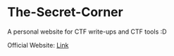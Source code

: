 # The-Secret-Corner
A personal website for CTF write-ups and CTF tools :D

Official Website: [Link](https://sites.google.com/view/thesecretcorner/home)

